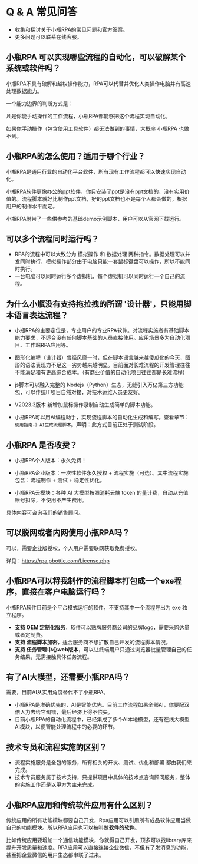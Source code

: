 # Q & A 常见问答

- 收集和探讨关于小瓶RPA的常见问题和官方答案。
- 更多问题可以联系在线客服。

## 小瓶RPA 可以实现哪些流程的自动化，可以破解某个系统或软件吗？

小瓶RPA不具有破解和越权操作能力，RPA可以代替并优化人类操作电脑并有高速处理数据能力。

一个能力边界的判断方式是：

凡是你能手动操作的工作流程，小瓶RPA都能够把这个流程实现自动化。

如果你手动操作（包含使用工具软件）都无法做到的事情，大概率 小瓶RPA 也做不到。


## 小瓶RPA的怎么使用？适用于哪个行业？

小瓶RPA是通用行业的自动化平台软件，所有现有工作流程都可以快速实现自动化。

小瓶RPA软件更像办公的ppt软件，你只安装了ppt是没有ppt文档的，没有实用价值的。流程脚本就好比制作ppt文档，好的ppt文档也不是每个人都会做的，根据用户的制作水平而定。

小瓶RPA附带了一些供参考的基础demo示例脚本，用户可以从官网下载运行。



## 可以多个流程同时运行吗？

- RPA的流程中可以大致分为 模拟操作 和 数据处理 两种指令。数据处理可以并发同时执行，模拟操作部分由于电脑只能一套鼠标键盘可以操作，所以不能同时执行。
- 一台电脑可以同时运行多个虚拟机，每个虚拟机可以同时运行一个自己的流程。



## 为什么小瓶没有支持拖拉拽的所谓 '设计器'，只能用脚本语言表达流程？

- 小瓶RPA的主要定位是，专业用户的专业RPA软件。对流程实施者有基础脚本能力要求，不适合没有任何脚本基础的人员直接使用。应用场景多为自动化项目、工作站RPA应用等。

- 图形化编程（设计器）曾经风靡一时，但在脚本语言越来越傻瓜化的今天，图形的语法表现力不足这一劣势越来越明显。目前面对长难流程的开发管理往往不能满足和有更高综合成本。（有商业价值的自动化项目往往都是长难流程）
  
- js脚本可以融入完整的 Nodejs（Python）生态，无缝引入万亿第三方功能包，可以传统IT项目自然对接，对技术运维人员更友好。
  
- V2023.3版本 新增加鼠标操作录制自动生成简单的脚本功能。

- 小瓶RPA可以用AI编程助手，实现流程脚本的自动化生成和编写。查看章节：`使用指南-》AI生成流程脚本`。声明：此方式目前正处于测试阶段。


## 小瓶RPA 是否收费？

- 小瓶RPA个人版本：永久免费！

- 小瓶RPA企业版本：一次性软件永久授权 + 流程实施（可选）。其中流程实施包含：流程制作 + 测试 + 稳定性优化。
  
- 小瓶RPA云模块：各种 AI 大模型按照消耗云端 token 的量计费，自动从充值账号扣除，不使用不产生费用。

具体内容可咨询我们的销售顾问。


## 可以脱网或者内网使用小瓶RPA吗？

可以，需要企业版授权，个人用户需要联网获取免费授权。

详见：https://rpa.pbottle.com/License.php


## 小瓶RPA可以将我制作的流程脚本打包成一个exe程序，直接在客户电脑运行吗？

  小瓶RPA软件目前是个平台模式运行的软件，不支持其中一个流程导出为 exe 独立程序。

- **支持 OEM 定制化服务**，软件可以贴牌服务商公司的品牌logo，需要采购达量或者定制费。
- **支持 流程脚本加密**，适合服务商不想扩散自己开发的流程脚本情况。
- **支持 任务管理中心web版本**，可以让终端用户只通过浏览器批量管理自己的任务结果，无需接触具体任务流程。

##  有了AI大模型，还需要小瓶RPA吗？

  需要，目前AI从实用角度替代不了小瓶RPA。

- 小瓶RPA是准确优先的，AI是智能优先。目前工作流程如果全部AI，你要配双倍人力去给它纠错，最后经济上得不偿失。
- 目前小瓶RPA的自动化流程中，已经集成了多个AI本地模型，还有在线大模型AI模块，以便智能处理流程中的必要的环节。

##  技术专员和流程实施的区别？

- 流程实施服务是全包的服务，所有相关的开发、测试、优化和部署 都由我们来完成。
- 技术专员服务属于技术支持，只提供项目中具体的技术点咨询顾问服务，整体的实施工作还是以甲方为主来完成。

##  小瓶RPA应用和传统软件应用有什么区别？

传统应用的所有功能模块都要自己开发，Rpa应用可以引用所有成品软件应用当做自己的功能模块。所以RPA应用也可以被叫做**软件的软件**。

比如传统应用要增加一个通信功能模块，你就得自己开发，顶多可以找library库来提升开发质量和速度。RPA应用可以直接连接企业微信，不但有了发消息的功能，甚至把企业微信的用户生态都串联了过来。